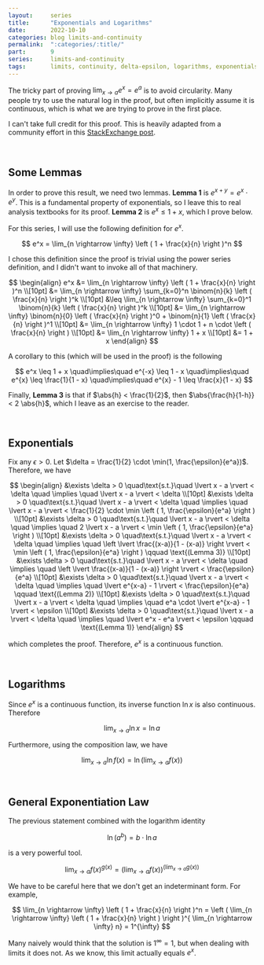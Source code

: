 ```yaml
---
layout:     series
title:      "Exponentials and Logarithms"
date:       2022-10-10
categories: blog limits-and-continuity
permalink:  ":categories/:title/"
part:       9
series:     limits-and-continuity
tags:       limits, continuity, delta-epsilon, logarithms, exponentials
---
```


The tricky part of proving $\displaystyle \lim_{x \rightarrow a} e^x = e^a$ is to avoid circularity. Many people try to use the natural log in the proof, but often implicitly assume it is continuous, which is what we are trying to prove in the first place.

I can't take full credit for this proof. This is heavily adapted from a community effort in this <a href="https://math.stackexchange.com/questions/4211777/choice-of-delta-for-brute-force-proof-of-continuity-of-exponential-function" target="_blank">StackExchange post</a>. 

<br>

## Some Lemmas

In order to prove this result, we need two lemmas. **Lemma 1** is $e^{x + y} = e^{x} \cdot e^{y}$. This is a fundamental property of exponentials, so I leave this to real analysis textbooks for its proof. **Lemma 2** is $e^{x} \leq 1 + x$, which I prove below.

For this series, I will use the following definition for $e^x$.

$$
e^x = \lim_{n \rightarrow \infty} \left ( 1 + \frac{x}{n} \right )^n
$$

I chose this definition since the proof is trivial using the power series definition, and I didn't want to invoke all of that machinery.

$$
\begin{align}
    e^x &= \lim_{n \rightarrow \infty} \left ( 1 + \frac{x}{n} \right )^n \\[10pt]
    &= \lim_{n \rightarrow \infty} \sum_{k=0}^n \binom{n}{k} \left ( \frac{x}{n} \right )^k \\[10pt]
    &\leq \lim_{n \rightarrow \infty} \sum_{k=0}^1 \binom{n}{k} \left ( \frac{x}{n} \right )^k \\[10pt]
    &= \lim_{n \rightarrow \infty} \binom{n}{0} \left ( \frac{x}{n} \right )^0 + \binom{n}{1} \left ( \frac{x}{n} \right )^1 \\[10pt]
    &= \lim_{n \rightarrow \infty} 1 \cdot 1 + n \cdot \left ( \frac{x}{n} \right ) \\[10pt]
    &= \lim_{n \rightarrow \infty} 1 + x \\[10pt]
    &= 1 + x
\end{align}
$$

A corollary to this (which will be used in the proof) is the following

$$
e^x \leq 1 + x
\quad\implies\quad 
e^{-x} \leq 1 - x
\quad\implies\quad 
e^{x} \leq \frac{1}{1 - x}
\quad\implies\quad 
e^{x} - 1 \leq \frac{x}{1 - x}
$$

Finally, **Lemma 3** is that if $\abs{h} < \frac{1}{2}$, then $\abs{\frac{h}{1-h}} < 2 \abs{h}$, which I leave as an exercise to the reader.

<br>

## Exponentials

Fix any $\epsilon > 0$. Let $\delta = \frac{1}{2} \cdot \min(1, \frac{\epsilon}{e^a})$. Therefore, we have

$$
\begin{align}
    &\exists \delta > 0 \quad\text{s.t.}\quad \lvert x - a \rvert < \delta \quad \implies \quad \lvert x - a \rvert < \delta \\[10pt]
    &\exists \delta > 0 \quad\text{s.t.}\quad \lvert x - a \rvert < \delta \quad \implies \quad \lvert x - a \rvert < \frac{1}{2} \cdot \min \left ( 1, \frac{\epsilon}{e^a} \right ) \\[10pt]
    &\exists \delta > 0 \quad\text{s.t.}\quad \lvert x - a \rvert < \delta \quad \implies \quad 2 \lvert x - a \rvert < \min \left ( 1, \frac{\epsilon}{e^a} \right ) \\[10pt]
    &\exists \delta > 0 \quad\text{s.t.}\quad \lvert x - a \rvert < \delta \quad \implies \quad \left \lvert \frac{(x-a)}{1 - (x-a)} \right \rvert < \min \left ( 1, \frac{\epsilon}{e^a} \right ) \qquad \text{(Lemma 3)} \\[10pt]
    &\exists \delta > 0 \quad\text{s.t.}\quad \lvert x - a \rvert < \delta \quad \implies \quad \left \lvert \frac{(x-a)}{1 - (x-a)} \right \rvert < \frac{\epsilon}{e^a} \\[10pt]
    &\exists \delta > 0 \quad\text{s.t.}\quad \lvert x - a \rvert < \delta \quad \implies \quad \lvert e^{x-a} - 1 \rvert < \frac{\epsilon}{e^a} \qquad \text{(Lemma 2)} \\[10pt]
    &\exists \delta > 0 \quad\text{s.t.}\quad \lvert x - a \rvert < \delta \quad \implies \quad e^a \cdot \lvert e^{x-a} - 1 \rvert < \epsilon \\[10pt]
    &\exists \delta > 0 \quad\text{s.t.}\quad \lvert x - a \rvert < \delta \quad \implies \quad \lvert e^x - e^a \rvert < \epsilon \qquad \text{(Lemma 1)}
\end{align}
$$

which completes the proof. Therefore, $e^x$ is a continuous function.

<br>

## Logarithms

Since $e^x$ is a continuous function, its inverse function $\ln x$ is also continuous. Therefore

$$
\lim_{x \rightarrow a} \ln x = \ln a
$$

Furthermore, using the composition law, we have

$$
\lim_{x \rightarrow a} \ln f(x) = \ln \left ( \lim_{x \rightarrow a} f(x) \right )
$$

<br>

## General Exponentiation Law

The previous statement combined with the logarithm identity

$$
\ln (a^b) = b \cdot \ln a
$$

is a very powerful tool.

$$
\lim_{x \rightarrow a} f(x)^{g(x)} = \left ( \lim_{x \rightarrow a} f(x) \right )^{\displaystyle \left ( \lim_{x \rightarrow a} g(x) \right )}
$$

We have to be careful here that we don't get an indeterminant form. For example, 

$$
\lim_{n \rightarrow \infty} \left ( 1 + \frac{x}{n} \right )^n = \left ( \lim_{n \rightarrow \infty} \left ( 1 + \frac{x}{n} \right ) \right )^{ \lim_{n \rightarrow \infty} n} = 1^{\infty}
$$

Many naively would think that the solution is $1^{\infty} = 1$, but when dealing with limits it does not. As we know, this limit actually equals $e^x$.
